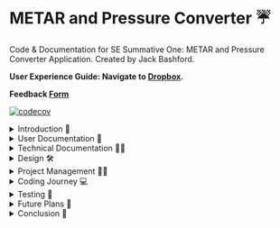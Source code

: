 # METAR and Pressure Converter ☔
Code &amp; Documentation for SE Summative One: METAR and Pressure Converter Application. Created by Jack Bashford.

**User Experience Guide: Navigate to [Dropbox](https://www.dropbox.com/scl/fo/qbtjhu3ul2aayjuqo25ej/AI7YfA3HC6LX4Cl1TsXcJOg?rlkey=51idf8gihdhonccojtxzlqkls&st=t3vzjktv&dl=0).**

**Feedback [Form](https://forms.office.com/e/sxu6fXbSYm)**

[![codecov](https://codecov.io/gh/jackbash1/METAR-PressureConverter/graph/badge.svg?token=QPCR8QED5I)](https://codecov.io/gh/jackbash1/METAR-PressureConverter)

<details closed><summary>Introduction 🏫</summary>

## Purpose

![Final App](https://github.com/user-attachments/assets/654cba3b-4166-4622-9dd1-f85dea5d0836)

***Figure One**: Showing the App Layout*


Within an airline, there are lots of people that work with Atmospheric Pressure daily. Atmospheric Pressure is Air Pressure that is within the Earth's Atmosphere, and it affects the weather depending on high or low pressure. More importantly, Pressure directly impacts Aviation, and it can cause variations in lift, drag and thrust, alongside the instruments that measure altitude. It is crucial to understand the pressure along the route that is being flown, and due to differences across the world, the units are different. The main units are Hectopascals in the UK, and Inches of Mercury in the US, with the conversion being tricky to do mentally.

Therefore, this project aims to solve the issues that arise from this conversion that has to happen frequently. The main users that have to convert these numbers within the business are Pilots (the Pressure is referred to as the QNH), during their initial briefing phase, Flight Operations and Route Management. They require the ability to solely convert between Hectopascals (hPa) and Inches of Mercury (inHg), whilst also being able to retrieve the METAR for given airports based on the ICAO code. An ICAO code is an identifier for an Airport. For convenience, there needs to be an ability to automate moving the QNH (Pressure Value) from the METAR directly to the Converter, so there is a button to extract this.

</details>

<details closed>
<summary>User Documentation 📄</summary>

## User Documentation

## Features
The app contains the following features:
* The user is able to input a value they want to convert manually.
* The user is able to select the units they want to convert to.
* To convert the value, there is a clickable button to carry out the conversion and display it back to the user underneath, alongside the original value.
* An input field for ICAO codes which will output the recent METAR for that Airport.
* A copy button that extracts the Pressure from the METAR, and places it into the Converter, with the correct units selected in the dropdown.

## How to use the App

![App Demo](https://github.com/user-attachments/assets/8cf8d272-0192-4429-8b48-bee872d3c072)

***Figure Two**: Animated GIF showing a short Demo of the App working. It covers all buttons and possibilities for use. You can find the full version in the [Dropbox Folder](https://www.dropbox.com/scl/fo/qbtjhu3ul2aayjuqo25ej/AI7YfA3HC6LX4Cl1TsXcJOg?rlkey=51idf8gihdhonccojtxzlqkls&st=t3vzjktv&dl=0).*

</details>

<details closed>
<summary>Technical Documentation 🧑‍💻</summary>

## Technical Documentation

To execute the files, you require Node and npm. Follow the below steps to ensure that you can execute the files.

### 1. Ensure node and npm are installed by running the following commands in your terminal:

```sh
node -v
```
```sh
npm -v
```
If they are not installed, follow the steps on [npm Docs](https://docs.npmjs.com/downloading-and-installing-node-js-and-npm).

### 2. Afterwards, clone this repo:

```sh
git clone https://github.com/jackbash1/METAR-PressureConverter.git
```

## Running all tests

### 3. Before running any code below, make sure npm is installed in the terminal.

```sh
npm install
```

### 4. To run the unit tests for the app, run the following command:

```sh
npm test
```
This runs the Unit Tests within the app.

See the section about [running tests](https://facebook.github.io/create-react-app/docs/running-tests) for more information.

### 5. To view full tests and code coverage for the code:

```sh
npm test -- --coverage --watchAll=false
```
To change the API key, navigate to Line 87 of index.html and alter the key:

```sh
const apiKey = 'KeyGoesHere'; // API Key to call METAR data
```

## Technical Documentation

### Technical Stack

* [HTML](https://developer.mozilla.org/en-US/docs/Web/HTML)
* [JavaScript](https://developer.mozilla.org/en-US/docs/Web/JavaScript)
* [CSS](https://developer.mozilla.org/en-US/docs/Web/CSS)

### Project Management

* [GitHub Projects](https://github.com/users/jackbash1/projects/2/views/1)

### Product Design

* [Figma for Designs and Prototyping](https://www.figma.com/proto/SKUixSRww6lVhCeuEjPoJe/Design-Prototype?node-id=46-2&t=UTFqlbxfzRfOGJ9T-1)

### Files to run the App

* index.html
* script.js
* styles.css

### Files used for Testing

* script.test.js
* package.json

### Other Tools

* [Microsoft Forms](https://forms.office.com/Pages/DesignPageV2.aspx)

### Additional Sites used

* Codecov to automatically track Code Coverage from Unit Tesing: [https://about.codecov.io/](https://about.codecov.io/)
* API Website that provides free live METAR Data: [https://info.avwx.rest/](https://info.avwx.rest/)
</details>

<details closed>
<summary>Design 🛠️</summary>

## Design Stage and [Prototyping](https://www.figma.com/proto/SKUixSRww6lVhCeuEjPoJe/Design-Prototype?node-id=46-2&t=UTFqlbxfzRfOGJ9T-1)

### User Personas and Empathy Map

User Personas were collated based on personal understanding of the Job Roles, and asking those with experience in those fields. This allowed me to form a picture of the roles they work, the traits they possess, and also the Painpoints and Needs from their perspectives. With this information, we can better inform the design, and features of the app.

![User Personas](https://github.com/user-attachments/assets/c2b02fb4-8340-454b-af68-a2a363130fd3)

***Figure Three**: Showing the User Personas for the App, covering important details about the target demographic users. Access [here](https://www.figma.com/design/O7Xz6tJLqJmPbZ46BMNcvk/Designs?node-id=14-2&p=f&t=ueyiR0hgBMPoCN71-0).*

An Empathy Map was developed before the intial designing of the app took place, it allowed me to understand how our users feel, and experience the emotions that they feel on a day to day basis. By empathising with my end users, I gain a better understanding of the requirements for the app.

![Empathy Map](https://github.com/user-attachments/assets/5efb7a4d-58fe-4bf6-a789-cba5ff1e7ee1)

***Figure Four**: Shows the Empathy Map based on the User Personas, highlighting key aspects of their work, and the link to this App. Access [here](https://www.figma.com/design/O7Xz6tJLqJmPbZ46BMNcvk/Designs?node-id=27-49&p=f&t=ueyiR0hgBMPoCN71-0).*

I had 2 Wireframe designs for Version 1.0 of the app, shown below, they offer the same functions, in a different aesthetic manner. To decide on the best design, I took onboard user feedback, recorded within a [Google Form](https://forms.office.com/e/jnREighNZ9) from my colleagues and the end users. This was simple showing the different designs, asking which was preferred, and ultimately any features that users would like to see in that design.

![Wireframe Designs V1.0](https://github.com/user-attachments/assets/f4924cb3-930a-43ca-92bb-0e1e28ba676e)

***Figure Five**: This shows the Wireframe Designs for the first Version of the app which was produced in Sprint One. Access [here](https://www.figma.com/design/O7Xz6tJLqJmPbZ46BMNcvk/Designs?node-id=0-1&p=f&t=ueyiR0hgBMPoCN71-0).*

I implemented Design One for the Pressure Converter as it users found the output clearer, with more of a modern feel. The final prototype version is shown below attached as an animated GIF for convenience.

![Version 1.0 Prototype](https://github.com/user-attachments/assets/6d96fa34-8c83-4c23-9beb-5eeda790ab30)

***Figure Six**: This shows the Figma Prototpye developed based on the selected Wireframe Design. This uses a series of preset routes to determine what the App would look like. Access [here](https://www.figma.com/proto/SKUixSRww6lVhCeuEjPoJe/Design-Prototype?node-id=4-3&p=f&t=lkv79lfilw9Fb1iB-0&scaling=scale-down&content-scaling=fixed&page-id=0%3A1&starting-point-node-id=4%3A3).*

Upon commencing Sprint Two, developing it further into the METAR retriever and Pressure Converter, I returned to Figma to develop more wireframe designs, focussing on EDIPT (Empathize, Define, Ideate, Prototype and Test). This process of design thinking is especially important when making changes to an app that had positive feedback from users. I decided that due to previous feedback, it was established that users like the current design, meaning that I did not want to alter the design where possible. From there, I could use my Empathy Map to create a list of ideas that a user would benefit from.

![Wireframe Designs V2.0](https://github.com/user-attachments/assets/6d711579-f50e-47f7-875b-96b43bd28f37)

***Figure Seven**: In a similar way to Figure Five, for Sprint Two, further Wireframe Designs were created to inform the stakeholders on possible options for the App. Access [here](https://www.figma.com/design/O7Xz6tJLqJmPbZ46BMNcvk/Designs?node-id=1-37&p=f&t=ueyiR0hgBMPoCN71-0).*

Ultimately, Design One was chosen for the final design. The copy symbol is widely adopted in the Technology space, but for those unfamiliar, this button can be misleading. The simplicity of the text button is unmatched. Compared to Version 1.0, Version 2.0 extends the container horizontally, adding a section for the METAR retrieval, allowing the user to input an ICAO (Airport) code, output the METAR, and copy the QNH directly into the Pressure Converter with the correct units selected. As above, the Prototype is attached below as a GIF for convenience.

![Version V2.0 Prototype](https://github.com/user-attachments/assets/7af719f9-0fa4-45c4-a4c0-930595631106)

***Figure Eight**: With a chosen design, to assist the development process and inform the stakeholders, another prototype was developed in [Figma](https://www.figma.com/proto/SKUixSRww6lVhCeuEjPoJe/Design-Prototype?node-id=46-107&starting-point-node-id=46%3A107).*

</details>

<details closed>
<summary>Project Management 🧑‍💼</summary>
  
## Project Management Structure

![Project Kanban Board](https://github.com/user-attachments/assets/95f6c47f-8a78-4edf-a1e5-709633cfcecd)

***Figure Nine**: The Project Kanban board, on [GitHub Projects](https://github.com/users/jackbash1/projects/2/views/1). This allows different tickets (GitHub issues) to be tracked across the Software Development Lifecycle.*

I have utilised GitHub Projects as the tool to manage my workflow and ensure I can adopt an Agile Way of Working. Project Management uses knowledge, skills and techniques to deliver something valuable, which in this is the app that I have created. Agile was the best way to work on this project as it offers an iterative approach to working that splits tasks into manageable "sprints". This also accounts for the variable nature of the tool, which could encounter bugs and require fixes.

I worked in sprints that each had a set of aims and tickets to accomplish before reviewing the progress in that sprint, and making changes ready for the next sprint. During this time, I kept my tickets (issues) within the project Kanban board, shown in Figure Nine. This allowed me to break the project development into chunks, that could be assigned to a specific label, branch and pull request. There are 5 sections on the board, **Backlog, Ready, In Progress, In Review & Done**.

Each branch that I created followed the naming convention of feature/bug/documentation / issue-name. When change did occur within the scope, perhaps due to external feedback, it was added to the sprint and prioritised. When I updated my MVP for Version 1.0 to develop Version 2.0, I first assessed the time scale and overall impact on the progress. This change warranted a new sprint, dedicated to the changes that would be made for the second version. If I was in a team environment, I would ensure that Scrum meetings are incorporated throughout the sprints. These would also be able to gauge the progress of the sprint.

After the first Sprint, I conducted a Sprint Review, which allowed me to review my progress during the Sprint. Having this review after the first sprint, allows improvements for the following sprint. With this, we were able to tailor the second Sprint, focussing on implementing the design changes and functionality that the stakeholder requested.

## Labelling

![Labels](https://github.com/user-attachments/assets/c53df1e0-83cb-4414-9f66-64a5769eb148)

***Figure Ten**: This shows the extent of the tickets created for the project.*

</details>


<details closed>
<summary>Coding Journey 💻</summary>

## The High-Level Coding Process

1. The HTML structure is created first, and can be styled using CSS. This allows us to determine the specific styling, fonts, sizing etc.
2. The Document Object Model (DOM) code can be created next, this involves creating event listeners for every button, with variables to store neccessary values.
3. The JavaScript logic can then be created using functions, carefully developed utilising Test Driven Development to do so. This performs the actions upon pressing the buttons.
4. From there, further testing could be implemented, bug fixes where required, and code refactoring in order to provide structure to the code.
5. For further detail, access the issues, and watch the iterative process of building the codebase through Files Changed.

</details>


<details closed>
<summary>Testing 🧪</summary>

## Test Driven Development

Test Driven Development (TDD) is an development process that involves writing a failing test, creating the passing function code, and then refactoring. It is an iterative process that ensures the final function passes all the tests.

First Failing Test:

![First Failing Test](https://github.com/user-attachments/assets/cba313ba-a2f4-4f60-9d5a-040a7b971e65)

***Figure Eleven**: Showing a Failing Unit Test. The test failed because the the function code had not been written. The test was built with the function in mind, and therefore the function will be built around the tests.*

Code to Pass First Test:

![First Working Function](https://github.com/user-attachments/assets/259474b1-48f7-499c-acb3-6b2c4519596b)

***Figure Tweleve**: This figure follows on from the Failing Test and shows the Passing Code for the failing test. Whilst initally simple, this will be scaled up with each failing test, to a point of automation for all possible values. This involves refactoring the code and creating IF statements.*

In doing this, I was creating the best code for the function, ensuring that is was passing each test, and would pass for all values of those tests. I had multiple iterations of this cycle, ensuring that the function was built to pass all of the required tests. You can find more examples of the changes and tests I created, [here](https://github.com/jackbash1/METAR-PressureConverter/pull/58/files).

## Continuous Integration

Continuous Integration (CI) is a Software method that involves tests that run after every commit. It ensures that new commits to the repository do not cause the tests to fail, as this could result in an exploit to the app. Using GitHub actions, for each commit to main, the testing suite will run automatically in the code, and will return a Green Tick on the home page, if they are all successful. Likewise, the code coverage can be printed through a website such as Codecov, which in the case of my testing, is 100%.

## A/B Testing

Alpha/Beta Testing was performed by myself throughout the development lifecycle. This was noted during this ticket [here](https://github.com/jackbash1/METAR-PressureConverter/issues/9)

![Continuous Integration](https://github.com/user-attachments/assets/b6fcc8ce-d684-49aa-a089-fa5dfa42bdfd)

***Figure Thirteen**: Showing the output of CI in GitHub actions, it displays the test suite that has run, if they passed, and the coverage that the testing has. This shows the 100% test coverage that the app has, denoted by the badge at the top of the README. The actions can be found [here](https://github.com/jackbash1/METAR-PressureConverter/actions/workflows/node.js.yml).*

## Google Lighthouse Audit

Google Lightouse is an in-built function within Google Chrome, allowing easy quality assessments of webpages. With a series of audits, it assess our webpage, returning a rating from 0 - 100, with 100 being the top rated score.

The audits that are included are:

* Performance
* Accessibility
* Best Practices
* SEO (Search Engine Optimisation)

![Google Lighthouse Audit](https://github.com/user-attachments/assets/fcbced18-3126-4a03-b125-9cdd9694b105)

***Figure Fourteen**: This shows Four ratings, based on the application.*

### Performance

The Audit has scored the page a Performance Score of 100, the top score. Whilst this highlights that the app is performing well, and the code is optimised, it is important to ensure it remains like this. One method that aims to keep this consistency is Continuous Integration within GitHub. This is mentioned within the README, and through this, any changes to the app are suitably tested to detect issues.

### Accessibility

Accessibility scored 91 on the Audit, which is a good score, with room for improvements. Namely, increasing the contrast of the text within my buttons. The reason that having a contrast is important is to enable users with reduced vision and those colourblind users to distinguish the writing. 

#### How to improve this?

In the next sprint, there should be a ticket to implement a colourblind setting, which will ensure a high contrast pairing of colours. This should also be extended to different types of colourblindness. 


</details>

<details closed>
<summary>Future Plans 🔐</summary>

## Future Plans

With the application at the end of two sprints, it is important to understand our next steps for future sprints. The current app requires user interaction now, for the Pilots and Flight Operations to find bugs, provide feedback, and tell us what is and is not working.

The next steps have been partially developed in the Project Kanban, with some backlog items in the Kanban. 

The main steps include adding a more interactive Weather view. This would involve breaking down what the METAR means for the non-technical users. For example, displaying the direction and strength of the wind on a compass view, and displaying rain if it is raining. There also needs to be a colourblind friendly setting that the user could toggle to make colours change accordingly. From there, I would also include a homepage to the app, giving the app a better look. Users could input their flight number, view where they are flying to and from, and then find the METAR for both of those locations. This would allow for seamless entry for pilots, as they would just need to input their flight number.

From there, developments would be formed from the feedback over a specifiedm trial period.

</details>

<details closed>
<summary>Conclusion 🏁</summary>

## Evaluation and Conclusion

Overall, this has been my first proper interaction with GitHub, HTML, JS, and CSS. I have had a steep learning curve to understand each of these topics, whilst aiming to produce a high quality application. I found a key business area that would benefit from a tool being produced. This led to the Flight Operations department revealing a project idea. This enabled me to develop the ideas using Design Thinking, and other key principles. 

The application provides realtime data to the user via the use of an API. This call is error handled, and has been throughly tested through Node and Jest. This provides confidence to the stakeholders that the tool is accurate all the time, as this would be used intensively. Using an Agile Methodology was the best method for this process as I could develop User Stories that labelled the description of the ticket, and the tasks, forming an Acceptance Criteria. 

There is still lots to add to this project, and working collaboratively with the stakeholders would enable this, and many future iterations.

</details>






















